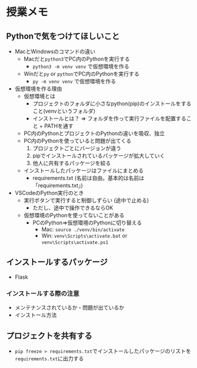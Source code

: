 # 授業メモ
## Pythonで気をつけてほしいこと
- MacとWindowsのコマンドの違い
    - Macだと`python3`でPC内のPythonを実行する
      - `python3 -m venv venv` で仮想環境を作る
    - Winだと`py` or `python`でPC内のPythonを実行する
      - `py -m venv venv` で仮想環境を作る
- 仮想環境を作る理由
    - 仮想環境とは
        - プロジェクトのフォルダに小さなpython(pip)のインストールをすること(venvというフォルダ)
        - インストールとは？ => フォルダを作って実行ファイルを配置すること + PATHを通す
    - PC内のPythonとプロジェクトのPythonの違いを吸収、独立
    - PC内のPythonを使っていると問題が出てくる  
        1. プロジェクトごとにバージョンが違う
        2. pipでインストールされているパッケージが拡大していく
        3. 他人に共有するパッケージを絞る
    - インストールしたパッケージはファイルにまとめる
        - requirements.txt (名前は自由。基本的は名前は「requirements.txt」)
- VSCodeのPython実行のとき
    - 実行ボタンで実行すると制御しずらい (途中で止める)
        - ただし、途中で操作できるならOK
    - 仮想環境のPythonを使ってないことがある
        - PCのPython=>仮想環境のPythonに切り替える
            - Mac: `source ./venv/bin/activate`
            - Win: `venv\Scripts\activate.bat` or `venv\Scripts\activate.ps1`

## インストールするパッケージ
- Flask

### インストールする際の注意
- メンテナンスされているか・問題が出ているか
- インストール方法

## プロジェクトを共有する
- `pip freeze > requirements.txt`でインストールしたパッケージのリストを`requirements.txt`に出力する

